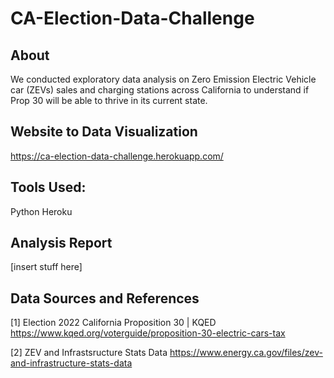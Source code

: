 # CA-Election-Data-Challenge
## About
We conducted exploratory data analysis on Zero Emission Electric Vehicle car (ZEVs) sales and charging stations across California to understand if Prop 30 will be able to thrive in its current state. 

## Website to Data Visualization
https://ca-election-data-challenge.herokuapp.com/

## Tools Used:
Python
Heroku

## Analysis Report
[insert stuff here]

## Data Sources and  References
[1] Election 2022 California Proposition 30 | KQED https://www.kqed.org/voterguide/proposition-30-electric-cars-tax

[2] ZEV and Infrastsructure Stats Data https://www.energy.ca.gov/files/zev-and-infrastructure-stats-data
